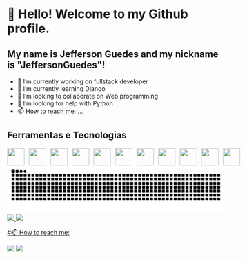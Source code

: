 # 👋 Hello! Welcome to my Github profile.
## My name is Jefferson Guedes and my nickname is "JeffersonGuedes"!

- 🔭 I’m currently working on fullstack developer
- 🌱 I’m currently learning Django
- 👯 I’m looking to collaborate on Web programming
- 🤔 I’m looking for help with Python
- 📫 How to reach me: [...](https://www.linkedin.com/in/jefferson-guedes/)

## Ferramentas e Tecnologias
<div style="display: flex; gap: 10px;">
  <img src="https://cdn.jsdelivr.net/gh/devicons/devicon@latest/icons/git/git-original.svg" width="40" height="40"/>
  <img src="https://cdn.jsdelivr.net/gh/devicons/devicon@latest/icons/gitlab/gitlab-original.svg" width="40" height="40"/>
  <img src="https://cdn.jsdelivr.net/gh/devicons/devicon@latest/icons/python/python-original.svg" width="40" height="40"/>
  <img src="https://cdn.jsdelivr.net/gh/devicons/devicon@latest/icons/django/django-plain.svg" width="40" height="40"/>
  <img src="https://cdn.jsdelivr.net/gh/devicons/devicon@latest/icons/java/java-original.svg" width="40" height="40"/>
  <img src="https://cdn.jsdelivr.net/gh/devicons/devicon@latest/icons/nodejs/nodejs-original-wordmark.svg" width="40" height="40"/>
  <img src="https://cdn.jsdelivr.net/gh/devicons/devicon@latest/icons/javascript/javascript-original.svg" width="40" height="40"/>
  <img src="https://cdn.jsdelivr.net/gh/devicons/devicon@latest/icons/html5/html5-original.svg" width="40" height="40"/>
  <img src="https://cdn.jsdelivr.net/gh/devicons/devicon@latest/icons/css3/css3-original.svg" width="40" height="40"/>
  <img src="https://cdn.jsdelivr.net/gh/devicons/devicon@latest/icons/react/react-original.svg" width="40" height="40"/>
  <img src="https://cdn.jsdelivr.net/gh/devicons/devicon@latest/icons/bootstrap/bootstrap-original.svg" width="40" height="40"/>
</div>
          

<picture>
  <source
    media="(prefers-color-scheme: dark)"
    srcset="https://github.com/JeffersonGuedes/arquivosRaw/blob/main/github-user-contribution.svg"
  />
  <source
    media="(prefers-color-scheme: light)"
    srcset="https://github.com/JeffersonGuedes/arquivosRaw/blob/main/github-user-contribution.svg"
  />
  <img
    alt="github contribution grid snake animation"
    src="https://github.com/JeffersonGuedes/arquivosRaw/blob/main/github-user-contribution.svg"
  />
</picture>

<div style="display: flex; gap: 10px;">
  <a href="https://github.com/seu-usuário-aqui">
  <img loading="lazy" height="180em" src="https://github-readme-stats.vercel.app/api/top-langs/?username=JeffersonGuedes&layout=compact&langs_count=7&theme=dracula"/>
  <img loading="lazy" height="180em" src="https://github-readme-stats.vercel.app/api?username=JeffersonGuedes&show_icons=true&theme=dracula&include_all_commits=true"/>
</div>

#📫 How to reach me:
<div>
  <a href = "mailto:contato@jeffersonguedes0211@gmail.com"><img loading="lazy" src="https://img.shields.io/badge/Gmail-D14836?style=for-the-badge&logo=gmail&logoColor=white" target="_blank"></a>
  <a href="https://www.linkedin.com/in/jefferson-guedes/" target="_blank"><img loading="lazy" src="https://img.shields.io/badge/-LinkedIn-%230077B5?style=for-the-badge&logo=linkedin&logoColor=white" target="_blank"></a>   
</div>


